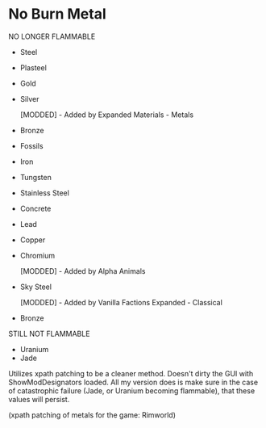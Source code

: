 # No Burn Metal

NO LONGER FLAMMABLE
 - Steel
 - Plasteel
 - Gold
 - Silver
 
   [MODDED] - Added by Expanded Materials - Metals
 - Bronze
 - Fossils
 - Iron
 - Tungsten
 - Stainless Steel
 - Concrete
 - Lead
 - Copper
 - Chromium
 
   [MODDED] - Added by Alpha Animals
 - Sky Steel

   [MODDED] - Added by Vanilla Factions Expanded - Classical
 - Bronze


STILL NOT FLAMMABLE
 - Uranium
 - Jade

Utilizes xpath patching to be a cleaner method. Doesn't dirty the GUI with ShowModDesignators loaded. 
All my version does is make sure in the case of catastrophic failure (Jade, or Uranium becoming flammable), that these values will persist.
 

(xpath patching of metals for the game: Rimworld)
